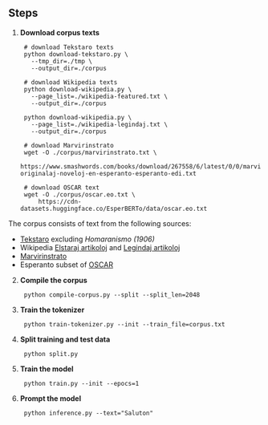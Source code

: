 
## Steps

1. **Download corpus texts**

        # download Tekstaro texts
        python download-tekstaro.py \
          --tmp_dir=./tmp \
          --output_dir=./corpus

        # download Wikipedia texts
        python download-wikipedia.py \
          --page_list=./wikipedia-featured.txt \
          --output_dir=./corpus

        python download-wikipedia.py \
          --page_list=./wikipedia-legindaj.txt \
          --output_dir=./corpus
        
        # download Marvirinstrato
        wget -O ./corpus/marvirinstrato.txt \
            https://www.smashwords.com/books/download/267558/6/latest/0/0/marvirinstrato-originalaj-noveloj-en-esperanto-esperanto-edi.txt

        # download OSCAR text
        wget -O ./corpus/oscar.eo.txt \
            https://cdn-datasets.huggingface.co/EsperBERTo/data/oscar.eo.txt

  The corpus consists of text from the following sources:

 * [Tekstaro](https://tekstaro.com/elshuti.html) excluding _Homaranismo (1906)_
 * Wikipedia [Elstaraj artikoloj](https://eo.wikipedia.org/wiki/Kategorio:Elstaraj_artikoloj) and [Legindaj artikoloj](https://eo.wikipedia.org/wiki/Kategorio:Legindaj_artikoloj)
 * [Marvirinstrato](https://www.smashwords.com/books/view/267558)
 * Esperanto subset of [OSCAR](https://oscar-project.org/)

2. **Compile the corpus**

        python compile-corpus.py --split --split_len=2048

3. **Train the tokenizer**

        python train-tokenizer.py --init --train_file=corpus.txt

3. **Split training and test data**

        python split.py

4. **Train the model**

        python train.py --init --epocs=1

5. **Prompt the model**

        python inference.py --text="Saluton"

